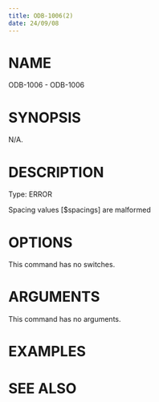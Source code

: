 ```yaml
---
title: ODB-1006(2)
date: 24/09/08
---
```


# NAME

ODB-1006 - ODB-1006

# SYNOPSIS

N/A.

# DESCRIPTION

Type: ERROR

Spacing values \[$spacings\] are malformed

# OPTIONS

This command has no switches.

# ARGUMENTS

This command has no arguments.

# EXAMPLES

# SEE ALSO
